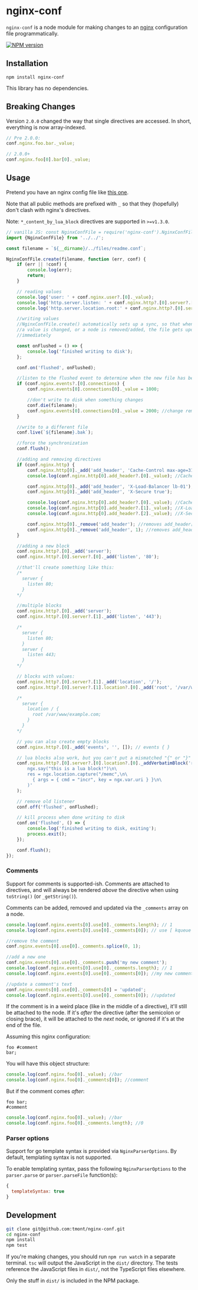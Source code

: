 # nginx-conf

`nginx-conf` is a node module for making changes to an [nginx](http://nginx.org) configuration
file programmatically.

[![NPM version](https://badge.fury.io/js/nginx-conf.png)](http://badge.fury.io/js/nginx-conf)

## Installation
`npm install nginx-conf`

This library has no dependencies.

## Breaking Changes
Version `2.0.0` changed the way that single directives are accessed. In short, everything
is now array-indexed.


```javascript
// Pre 2.0.0:
conf.nginx.foo.bar._value;

// 2.0.0+
conf.nginx.foo[0].bar[0]._value;
```

## Usage
Pretend you have an nginx config file like
[this one](https://github.com/tmont/nginx-conf/blob/master/tests/files/nginx-home.conf).

Note that all public methods are prefixed with `_` so that they (hopefully) don't clash with
nginx's directives.

Note: `*_content_by_lua_block` directives are supported in `>=v1.3.0`.

```javascript
// vanilla JS: const NginxConfFile = require('nginx-conf').NginxConfFile;
import {NginxConfFile} from '../../';

const filename = `${__dirname}/../files/readme.conf`;

NginxConfFile.create(filename, function (err, conf) {
    if (err || !conf) {
        console.log(err);
        return;
    }

    // reading values
    console.log('user: ' + conf.nginx.user?.[0]._value);
    console.log('http.server.listen: ' + conf.nginx.http?.[0].server?.[0].listen?.[0]._value);
    console.log('http.server.location.root:' + conf.nginx.http?.[0].server?.[0].location?.[3].root?.[0]._value);

    //writing values
    //NginxConfFile.create() automatically sets up a sync, so that whenever
    //a value is changed, or a node is removed/added, the file gets updated
    //immediately

    const onFlushed = () => {
        console.log('finished writing to disk');
    };

    conf.on('flushed', onFlushed);

    //listen to the flushed event to determine when the new file has been flushed to disk
    if (conf.nginx.events?.[0].connections) {
        conf.nginx.events[0].connections[0]._value = 1000;

        //don't write to disk when something changes
        conf.die(filename);
        conf.nginx.events[0].connections[0]._value = 2000; //change remains local, not in /etc/nginx.conf
    }

    //write to a different file
    conf.live(`${filename}.bak`);

    //force the synchronization
    conf.flush();

    //adding and removing directives
    if (conf.nginx.http) {
        conf.nginx.http[0]._add('add_header', 'Cache-Control max-age=315360000, public');
        console.log(conf.nginx.http[0].add_header?.[0]._value); //Cache-Control max-age=315360000, public

        conf.nginx.http[0]._add('add_header', 'X-Load-Balancer lb-01');
        conf.nginx.http[0]._add('add_header', 'X-Secure true');

        console.log(conf.nginx.http[0].add_header?.[0]._value); //Cache-Control max-age=315360000, public
        console.log(conf.nginx.http[0].add_header?.[1]._value); //X-Load-Balancer lb-01
        console.log(conf.nginx.http[0].add_header?.[2]._value); //X-Secure true

        conf.nginx.http[0]._remove('add_header'); //removes add_header[0]
        conf.nginx.http[0]._remove('add_header', 1); //removes add_header[1]
    }

    //adding a new block
    conf.nginx.http?.[0]._add('server');
    conf.nginx.http?.[0].server?.[0]._add('listen', '80');

    //that'll create something like this:
    /*
      server {
        listen 80;
      }
    */

    //multiple blocks
    conf.nginx.http?.[0]._add('server');
    conf.nginx.http?.[0].server?.[1]._add('listen', '443');

    /*
      server {
        listen 80;
      }
      server {
        listen 443;
      }
    */

    // blocks with values:
    conf.nginx.http?.[0].server?.[1]._add('location', '/');
    conf.nginx.http?.[0].server?.[1].location?.[0]._add('root', '/var/www/example.com');

    /*
      server {
        location / {
          root /var/www/example.com;
        }
      }
    */

    // you can also create empty blocks
    conf.nginx.http?.[0]._add('events', '', []); // events { }

    // lua blocks also work, but you can't put a mismatched "{" or "}" in a comment!
    conf.nginx.http?.[0].server?.[0].location?.[0]._addVerbatimBlock('rewrite_by_lua_block', '\n\
        ngx.say("this is a lua block!")\n\
        res = ngx.location.capture("/memc",\n\
          { args = { cmd = "incr", key = ngx.var.uri } }\n\
        )'
    );

    // remove old listener
    conf.off('flushed', onFlushed);

    // kill process when done writing to disk
    conf.on('flushed', () => {
        console.log('finished writing to disk, exiting');
        process.exit();
    });

    conf.flush();
});
```

### Comments
Support for comments is supported-ish. Comments are attached to directives, and will always
be rendered *above* the directive when using `toString()` (or `_getString()`).

Comments can be added, removed and updated via the `_comments` array on a node.

```javascript
console.log(conf.nginx.events[0].use[0]._comments.length); // 1
console.log(conf.nginx.events[0].use[0]._comments[0]); // use [ kqueue | rtsig | epoll | /dev/poll | select | poll ];

//remove the comment
conf.nginx.events[0].use[0]._comments.splice(0, 1);

//add a new one
conf.nginx.events[0].use[0]._comments.push('my new comment');
console.log(conf.nginx.events[0].use[0]._comments.length); // 1
console.log(conf.nginx.events[0].use[0]._comments[0]); //my new comment

//update a comment's text
conf.nginx.events[0].use[0]._comments[0] = 'updated';
console.log(conf.nginx.events[0].use[0]._comments[0]); //updated
```

If the comment is in a weird place (like in the middle of a directive), it'll still be
attached to the node. If it's *after* the directive (after the semicolon or closing brace),
it will be attached to the *next* node, or ignored if it's at the end of the file.

Assuming this nginx configuration:
```nginx
foo #comment
bar;
```

You will have this object structure:
```javascript
console.log(conf.nginx.foo[0]._value); //bar
console.log(conf.nginx.foo[0]._comments[0]); //comment
```

But if the comment comes *after*:
```nginx
foo bar;
#comment
```

```javascript
console.log(conf.nginx.foo[0]._value); //bar
console.log(conf.nginx.foo[0]._comments.length); //0
```

### Parser options
Support for go template syntax is provided via `NginxParserOptions`.  By default, templating syntax is not supported.

To enable templating syntax, pass the following `NginxParserOptions` to the `parser.parse` or `parser.parseFile` function(s):
```javascript
{
  templateSyntax: true
}
```

## Development
```bash
git clone git@github.com:tmont/nginx-conf.git
cd nginx-conf
npm install
npm test
```

If you're making changes, you should run `npm run watch` in a separate
terminal. `tsc` will output the JavaScript in the `dist/` directory.
The tests reference the JavaScript files in `dist/`, not the TypeScript
files elsewhere.

Only the stuff in `dist/` is included in the NPM package.
